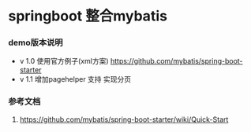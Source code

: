 # springboot 整合mybatis

### demo版本说明
- v 1.0 使用官方例子(xml方案) https://github.com/mybatis/spring-boot-starter
- v 1.1 增加pagehelper 支持 实现分页


### 参考文档
1. https://github.com/mybatis/spring-boot-starter/wiki/Quick-Start